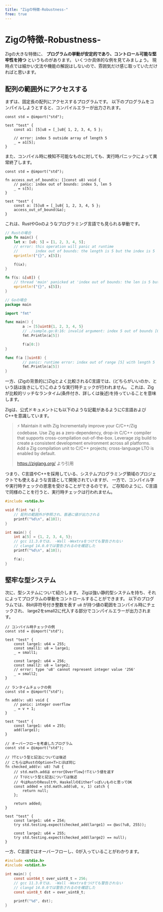 ```yaml
---
title: "Zigの特徴-Robustness-"
free: true
---
```


# Zigの特徴-Robustness-

Zigの大きな特徴に、 **プログラムの挙動が安定的であり、コントロール可能な堅牢性を持つ** というものがあります。
いくつか具体的な例を見てみましょう。
現時点では細かい文法や機能の解説はしないので、雰囲気だけ感じ取っていただければと思います。

## 配列の範囲外にアクセスする

まずは、固定長の配列にアクセスするプログラムです。
以下のプログラムをコンパイルしようとすると、コンパイルエラーが出力されます。

```zig
const std = @import("std");

test "test" {
    const a1: [5]u8 = [_]u8{ 1, 2, 3, 4, 5 };

    // error: index 5 outside array of length 5
    _ = a1[5];
}
```

また、コンパイル時に検知不可能なものに対しても、実行時パニックによって異常終了します。

```zig
const std = @import("std");

fn access_out_of_bound(s: []const u8) void {
    // panic: index out of bounds: index 5, len 5
    _ = s[5];
}

test "test" {
    const a: [5]u8 = [_]u8{ 1, 2, 3, 4, 5 };
    access_out_of_bound(&a);
}
```

これは、RustやGoのようなプログラミング言語でも見られる挙動です。

```rust
// Rustの場合
pub fn main() {
    let x: [u8; 5] = [1, 2, 3, 4, 5];
    // error: this operation will panic at runtime    
    //        index out of bounds: the length is 5 but the index is 5                                                                                                          
    eprintln!("{}", x[5]);

    f(&x);
}

fn f(s: &[u8]) {
    // thread 'main' panicked at 'index out of bounds: the len is 5 but the index is 5'
    eprintln!("{}", s[5]);
}
```

```go
// Goの場合
package main

import "fmt"

func main() {
        a := [5]uint8{1, 2, 3, 4, 5}
        // ./sample.go:8:16: invalid argument: index 5 out of bounds [0:5]
        fmt.Println(a[5])

        f(a[0:])
}

func f(a []uint8) {
        // panic: runtime error: index out of range [5] with length 5
        fmt.Println(a[5])
}
```

一方、(Zigの背景的に)Zigとよく比較されるC言語では、(どちらがいいのか、という話は抜きにして)このような実行時チェックが行われません。
これは、Zigが比較的リッチなランタイム(条件付き、詳しくは後述)を持っていることを意味します。

Zigは、公式ドキュメントにも以下のような記載があるようにC言語およびC++を意識しています。

> ⚡ Maintain it with Zig
> Incrementally improve your C/C++/Zig codebase.
>   Use Zig as a zero-dependency, drop-in C/C++ compiler that supports cross-compilation out-of-the-box.
>   Leverage zig build to create a consistent development environment across all platforms.
>   Add a Zig compilation unit to C/C++ projects; cross-language LTO is enabled by default.
> 
> <https://ziglang.org/> より引用

つまり、C言語やC++を採用している、システムプログラミング領域のプロジェクトでも使えるような言語として開発されていますが、
一方で、コンパイル字や実行時チェックの恩恵を受けることができるのです。
ご存知のように、C言語で同様のことを行うと、実行時チェックは行われません。

```c
#include <stdio.h>

void f(int *a) {
    // 配列の範囲外が参照され、普通に値が出力される
    printf("%d\n", a[10]);
}

int main() {
    int a[5] = {1, 2, 3, 4, 5};
    // gcc 11.3.0では、 -Wall -Wextraをつけても警告されない
    // clangd 14.0.0では警告されるのを確認した
    printf("%d\n", a[10]);

    f(a);
}
```

## 堅牢な型システム

次に、型システムについて紹介します。
Zigは強い静的型システムを持ち、それによってプログラムの挙動をコントロールすることができます。
以下のプログラムでは、8bit非符号付き整数を表す `u8` が持つ値の範囲をコンパイル時にチェックされ、
large2をsmall2に代入する部分でコンパイルエラーが出力されます。

```zig
// コンパイル時チェックの例
const std = @import("std");

test "test" {
    const large1: u64 = 255;
    const small1: u8 = large1;
    _ = small1;

    const large2: u64 = 256;
    const small2: u8 = large2;
    // error: type 'u8' cannot represent integer value '256'
    _ = small2;
}
```

```zig
// ランタイムチェックの例
const std = @import("std");

fn add(v: u8) void {
    // panic: integer overflow
    _ = v + 1;
}

test "test" {
    const large1: u64 = 255;
    add(large1);
}
```

```zig
// オーバーフローを考慮したプログラム
const std = @import("std");

// ?Tという型と記法については後述
// こちらはRustのOption<T>とほぼ同じ
fn checked_add(v: u8) ?u8 {
    // std.math.addは error{Overflow}!Tという値を返す
    // T!Uという型と記法については後述
    // 今はRustのResultや、HaskellのEither｢っぽい｣ものと思ってOK
    const added = std.math.add(u8, v, 1) catch {
        return null;
    };

    return added;
}

test "test" {
    const large1: u64 = 254;
    try std.testing.expect(checked_add(large1) == @as(?u8, 255));

    const large2: u64 = 255;
    try std.testing.expect(checked_add(large2) == null);
}
```

一方、C言語ではオーバーフローし、0が入っていることがわかります。

```c
#include <stdio.h>
#include <stdint.h>

int main() {
    const uint64_t over_uint8_t = 256;
    // gcc 11.3.0では、 -Wall -Wextraをつけても警告されない
    // clangd 14.0.0では警告されるのを確認した
    const uint8_t dst = over_uint8_t;

    printf("%d", dst);
}
```

